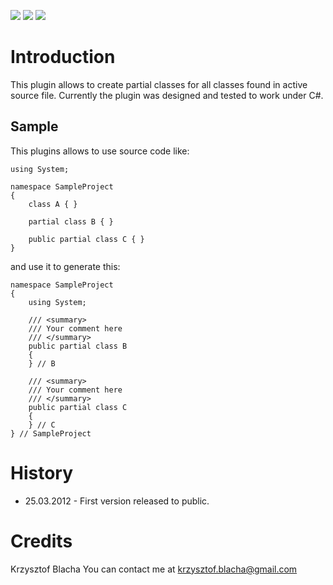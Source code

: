 [![](http://dxcorecommunityplugins.googlecode.com/svn/trunk/Common/Graphics/Download.png)](http://www.rorybecker.co.uk/DevExpress/Community/Plugins/CR_CreatePartialClasses/)
[![](http://dxcorecommunityplugins.googlecode.com/svn/trunk/Common/Graphics/InstallHelp.png)](http://code.google.com/p/dxcorecommunityplugins/wiki/InstallInstructions)
[![](http://dxcorecommunityplugins.googlecode.com/svn/trunk/Common/Graphics/Feedback.png)](http://code.google.com/p/dxcorecommunityplugins/wiki/Feedback)

# Introduction #

This plugin allows to create partial classes for all classes found in active source file. Currently the plugin was designed and tested to work under C#.

## Sample ##

This plugins allows to use source code like:

```
using System;

namespace SampleProject
{
    class A { }

    partial class B { }

    public partial class C { }
}
```

and use it to generate this:

```
namespace SampleProject
{
	using System;

	/// <summary>
	/// Your comment here
	/// </summary>
	public partial class B
	{
	} // B

	/// <summary>
	/// Your comment here
	/// </summary>
	public partial class C
	{
	} // C
} // SampleProject

```

# History #

  * 25.03.2012 - First version released to public.

# Credits #

Krzysztof Blacha
You can contact me at krzysztof.blacha@gmail.com